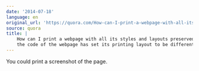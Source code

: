 ```yaml
---
date: '2014-07-18'
language: en
original_url: 'https://quora.com/How-can-I-print-a-webpage-with-all-its-styles-and-layouts-preserved-when-the-code-of-the-webpage-has-set-its-printing-layout-to-be-different/answer/Clément-Renaud'
source: quora
title: |
    How can I print a webpage with all its styles and layouts preserved when
    the code of the webpage has set its printing layout to be different?
---
```


You could print a screenshot of the page.
